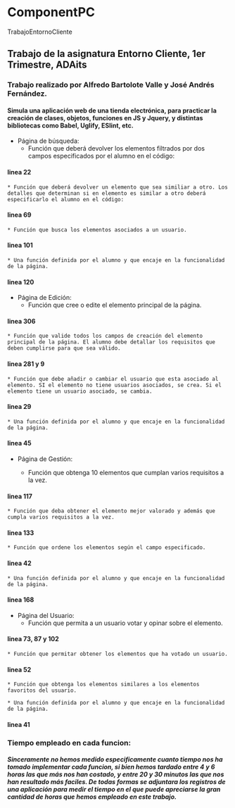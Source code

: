 # ComponentPC
 TrabajoEntornoCliente

 ## Trabajo de la asignatura Entorno Cliente, 1er Trimestre, ADAits

 ### Trabajo realizado por Alfredo Bartolote Valle y José Andrés Fernández.

#### Simula una aplicación web de una tienda electrónica, para practicar la creación de clases, objetos, funciones en JS y Jquery, y distintas bibliotecas como Babel, Uglify, ESlint, etc.


* Página de búsqueda:
    * Función que  deberá devolver los elementos filtrados por dos campos especificados por el alumno en el código:
#### linea 22

    * Función que deberá devolver un elemento que sea similiar a otro. Los detalles que determinan si en elemento es similar a otro deberá especificarlo el alumno en el código:
#### linea 69


    * Función que busca los elementos asociados a un usuario.
#### linea 101

    * Una función definida por el alumno y que encaje en la funcionalidad de la página.
#### linea 120

  * Página de Edición:
    * Función que cree o edite el elemento principal de la página.
#### linea 306

    * Función que valide todos los campos de creación del elemento principal de la página. El alumno debe detallar los requisitos que deben cumplirse para que sea válido.
#### linea 281 y 9
    * Función que debe añadir o cambiar el usuario que esta asociado al elemento. SI el elemento no tiene usuarios asociados, se crea. Si el elemento tiene un usuario asociado, se cambia.
#### linea 29
    * Una función definida por el alumno y que encaje en la funcionalidad de la página.
#### linea 45

  * Página de Gestión:

    * Función que obtenga 10 elementos que cumplan varios requisitos a la vez.
#### linea 117
    * Función que deba obtener el elemento mejor valorado y además que cumpla varios requisitos a la vez. 
#### linea 133

    * Función que ordene los elementos según el campo especificado.
#### linea 42
    * Una función definida por el alumno y que encaje en la funcionalidad de la página.
#### linea 168

  * Página del Usuario:
    * Función que permita a un usuario votar y opinar sobre el elemento.
#### linea 73, 87 y 102
    * Función que permitar obtener los elementos que ha votado un usuario.
#### linea 52 
    * Función que obtenga los elementos similares a los elementos favoritos del usuario.

    * Una función definida por el alumno y que encaje en la funcionalidad de la página.
#### linea 41

 ### Tiempo empleado en cada funcion:

 ##### Sinceramente no hemos medido especificamente cuanto tiempo nos ha tomado implementar cada funcion, si bien hemos tardado entre 4 y 6 horas las que más nos han costado, y entre 20 y 30 minutos las que nos han resultado más faciles. De todas formas se adjuntara los registros de una aplicación para medir el tiempo en el que puede apreciarse la gran cantidad de horas que hemos empleado en este trabajo.
